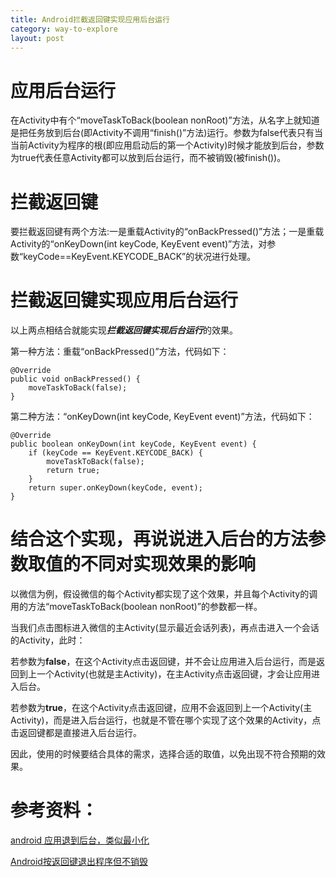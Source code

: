 ```yaml
---
title: Android拦截返回键实现应用后台运行
category: way-to-explore
layout: post
---
```


# 应用后台运行

在Activity中有个“moveTaskToBack(boolean nonRoot)”方法，从名字上就知道是把任务放到后台(即Activity不调用“finish()”方法)运行。参数为false代表只有当当前Activity为程序的根(即应用启动后的第一个Activity)时候才能放到后台，参数为true代表任意Activity都可以放到后台运行，而不被销毁(被finish())。

# 拦截返回键

要拦截返回键有两个方法:一是重载Activity的“onBackPressed()”方法；一是重载Activity的“onKeyDown(int keyCode, KeyEvent event)”方法，对参数“keyCode==KeyEvent.KEYCODE_BACK”的状况进行处理。

# 拦截返回键实现应用后台运行

以上两点相结合就能实现***拦截返回键实现后台运行***的效果。

第一种方法：重载“onBackPressed()”方法，代码如下：

    @Override
    public void onBackPressed() {
        moveTaskToBack(false);
    }

第二种方法：“onKeyDown(int keyCode, KeyEvent event)”方法，代码如下：

    @Override
    public boolean onKeyDown(int keyCode, KeyEvent event) {
        if (keyCode == KeyEvent.KEYCODE_BACK) {
            moveTaskToBack(false);
            return true;
        }
        return super.onKeyDown(keyCode, event);
    }

# 结合这个实现，再说说进入后台的方法参数取值的不同对实现效果的影响

以微信为例，假设微信的每个Activity都实现了这个效果，并且每个Activity的调用的方法“moveTaskToBack(boolean nonRoot)”的参数都一样。

当我们点击图标进入微信的主Activity(显示最近会话列表)，再点击进入一个会话的Activity，此时：

若参数为**false**，在这个Activity点击返回键，并不会让应用进入后台运行，而是返回到上一个Activity(也就是主Activity)，在主Activity点击返回键，才会让应用进入后台。

若参数为**true**，在这个Activity点击返回键，应用不会返回到上一个Activity(主Activity)，而是进入后台运行，也就是不管在哪个实现了这个效果的Activity，点击返回键都是直接进入后台运行。

因此，使用的时候要结合具体的需求，选择合适的取值，以免出现不符合预期的效果。

# 参考资料： 

[android 应用退到后台，类似最小化][1]

[Android按返回键退出程序但不销毁][2]

 [1]: http://blog.csdn.net/cool_ping/article/details/8237995
 [2]: http://blog.csdn.net/android_xiaoqi/article/details/8769327
